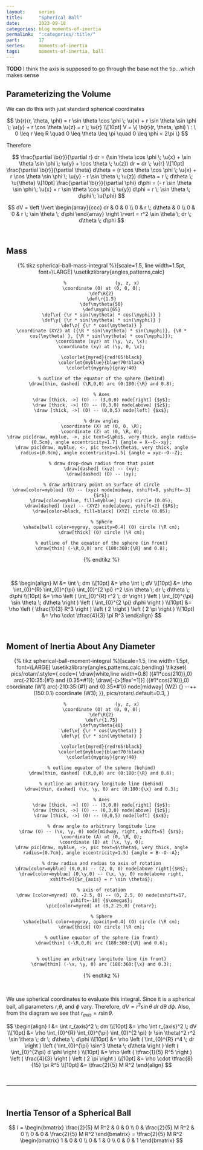 ```yaml
---
layout:     series
title:      "Spherical Ball"
date:       2023-09-18
categories: blog moments-of-inertia
permalink:  ":categories/:title/"
part:       17
series:     moments-of-inertia
tags:       moments-of-inertia, ball
---
```


**TODO** I think the axis is supposed to go through the base not the tip...which makes sense

## Parameterizing the Volume

We can do this with just standard spherical coordinates

$$
\b{r}(r, \theta, \phi) =  r \sin \theta \cos \phi \; \u{x} + r \sin \theta \sin \phi \; \u{y} + r \cos \theta \u{z} = r \; \u{r} \\[10pt]
V = \{ \b{r}(r, \theta, \phi) \ : \ 0 \leq r \leq R \quad 0 \leq \theta \leq \pi \quad 0 \leq \phi < 2\pi \}
$$

Therefore

$$
\frac{\partial \b{r}}{\partial r} dr = (\sin \theta \cos \phi \; \u{x} + \sin \theta \sin \phi \; \u{y} + \cos \theta \; \u{z}) dr = dr \; \u{r}
\\[10pt]
\frac{\partial \b{r}}{\partial \theta} d\theta = (r \cos \theta \cos \phi \; \u{x} + r \cos \theta \sin \phi \; \u{y} - r \sin \theta \; \u{z}) d\theta = r \; d\theta \; \u{\theta}
\\[10pt]
\frac{\partial \b{r}}{\partial \phi} d\phi = (- r \sin \theta \sin \phi \; \u{x} + r \sin \theta \cos \phi \; \u{y}) d\phi = r \; \sin \theta \; d\phi \; \u{\phi}
$$

$$
dV = \left \lvert \begin{array}{ccc}
    dr & 0  & 0 \\
    0  & r \; d\theta & 0 \\
    0  & 0  & r \; \sin \theta \; d\phi
\end{array} \right \rvert
= r^2 \sin \theta \; dr \; d\theta \; d\phi
$$

<br>

## Mass

<center>
{% tikz spherical-ball-mass-integral %}[scale=1.5, line width=1.5pt, font=\LARGE]
    \usetikzlibrary{angles,patterns,calc}

    %                  (y, z, x)
    \coordinate (O) at (0, 0, 0);
    \def\R{2}
    \def\r{1.5}
    \def\mytheta{50}
    \def\myphi{65}
    \def\x{ {\r * sin(\mytheta) * cos(\myphi)} }
    \def\y{ {\r * sin(\mytheta) * sin(\myphi)} }
    \def\z{ {\r * cos(\mytheta)} }
    \coordinate (XYZ) at ({\R * sin(\mytheta) * sin(\myphi)}, {\R * cos(\mytheta) }, {\R * sin(\mytheta) * cos(\myphi)});
    \coordinate (xyz) at (\y, \z, \x);
    \coordinate (xy) at (\y, 0, \x);

    \colorlet{myred}{red!65!black}
    \colorlet{myblue}{blue!70!black}
    \colorlet{mygray}{gray!40}

    % outline of the equator of the sphere (behind)
    \draw[thin, dashed] (\R,0,0) arc (0:180:{\R} and 0.8);

    % Axes
    \draw [thick, ->] (O) -- (3,0,0) node[right] {$y$};
    \draw [thick, ->] (O) -- (0,3,0) node[above] {$z$};
    \draw [thick, ->] (O) -- (0,0,5) node[left] {$x$};

    % draw angles
    \coordinate (X) at (0, 0, \R);
    \coordinate (Z) at (0, \R, 0);
    \draw pic[draw, myblue, ->, pic text=$\phi$, very thick, angle radius={0.5cm}, angle eccentricity=1.7] {angle = X--O--xy};
    \draw pic[draw, myblue, <-, pic text=$\theta$, very thick, angle radius={0.8cm}, angle eccentricity=1.5] {angle = xyz--O--Z};

    % draw drop-down radius from that point
    \draw[dashed] (xyz) -- (xy);
    \draw[dashed] (O) -- (xy);

    % draw arbitrary point on surface of circle
    \draw[color=myblue] (O) -- (xyz) node[midway, xshift=8, yshift=-3] {$r$};
    \draw[color=myblue, fill=myblue] (xyz) circle (0.05);
    \draw[dashed] (xyz) -- (XYZ) node[above, yshift=2] {$R$};
    \draw[color=black, fill=black] (XYZ) circle (0.05);

    % Sphere
    \shade[ball color=mygray, opacity=0.4] (O) circle (\R cm);
    \draw[thick] (O) circle (\R cm);

    % outline of the equator of the sphere (in front)
    \draw[thin] (-\R,0,0) arc (180:360:{\R} and 0.8);

{% endtikz %}
</center>

<br>

$$
\begin{align}
    M &= \int \; dm \\[10pt]
    &= \rho \int \; dV \\[10pt]
    &= \rho \int_{0}^{R} \int_{0}^{\pi} \int_{0}^{2 \pi} r^2 \sin \theta \; dr \; d\theta \; d\phi \\[10pt]
    &= \rho \left ( \int_{0}^{R} r^2 \; dr \right ) \left ( \int_{0}^{\pi} \sin \theta \; d\theta \right ) \left ( \int_{0}^{2 \pi} d\phi \right ) \\[10pt]
    &= \rho \left ( \tfrac{1}{3} R^3 \right ) \left ( 2 \right ) \left ( 2 \pi \right ) \\[10pt]
    &= \rho \cdot \tfrac{4}{3} \pi R^3
\end{align}
$$

<br>

## Moment of Inertia About Any Diameter

<center>
{% tikz spherical-ball-moment-integral %}[scale=1.5, line width=1.5pt, font=\LARGE]
    \usetikzlibrary{angles,patterns,calc,bending}
    \tikzset{
        pics/rotarr/.style={
            code={
            \draw[white,line width=0.8] ({#1*cos(210)},0) arc(-210:35:{#1} and {0.35*#1});
            \draw[-{>[flex'=1]}] ({#1*cos(210)},0) coordinate (W1) arc(-210:35:{#1} and {0.35*#1})
                node[midway] (W2) {} --++ (150:0.1) coordinate (W3);
        }},
        pics/rotarr/.default=0.3,
    }

    %                  (y, z, x)
    \coordinate (O) at (0, 0, 0);
    \def\R{2}
    \def\r{1.75}
    \def\mytheta{40}
    \def\x{ {\r * cos(\mytheta)} }
    \def\y{ {\r * sin(\mytheta)} }

    \colorlet{myred}{red!65!black}
    \colorlet{myblue}{blue!70!black}
    \colorlet{mygray}{gray!40}

    % outline equator of the sphere (behind)
    \draw[thin, dashed] (\R,0,0) arc (0:180:{\R} and 0.6);

    % outline an arbitrary longitude line (behind)
    \draw[thin, dashed] (\x, \y, 0) arc (0:180:{\x} and 0.3);

    % Axes
    \draw [thick, ->] (O) -- (3,0,0) node[right] {$y$};
    \draw [thick, ->] (O) -- (0,3,0) node[above] {$z$};
    \draw [thick, ->] (O) -- (0,0,5) node[left] {$x$};

    % draw angle to arbitrary longitude line
    \draw (O) -- (\x, \y, 0) node[midway, right, xshift=5] {$r$};
    \coordinate (A) at (0, \R, 0);
    \coordinate (B) at (\x, \y, 0);
    \draw pic[draw, myblue, ->, pic text=$\theta$, very thick, angle radius={0.7cm}, angle eccentricity=1.5] {angle = B--O--A};

    % draw radius and radius to axis of rotation
    \draw[color=myblue] (0,0,0) -- (2, 0, 0) node[above right]{$R$};
    \draw[color=myblue] (0,\y,0) -- (\x, \y, 0) node[above right, xshift=9]{$r_{axis} = r \sin \theta$};

    % axis of rotation
    \draw [color=myred] (0, -2.5, 0) -- (0, 2.5, 0) node[xshift=17, yshift=-10] {$\omega$};
    \pic[color=myred] at (0,2.25,0) {rotarr};

    % Sphere
    \shade[ball color=mygray, opacity=0.4] (O) circle (\R cm);
    \draw[thick] (O) circle (\R cm);

    % outline equator of the sphere (in front)
    \draw[thin] (-\R,0,0) arc (180:360:{\R} and 0.6);
    

    % outline an arbitrary longitude line (in front)
    \draw[thin] (-\x, \y, 0) arc (180:360:{\x} and 0.3);

{% endtikz %}
</center>

<br>

We use spherical coordinates to evaluate this integral. Since it is a spherical ball, all parameters $r$,$\theta$, and $\phi$ vary. Therefore, $dV = r^2 \sin \theta \; d r \; d \theta \; d \phi$. Also, from the diagram we see that $r_{axis} = r \sin \theta$.

$$
\begin{align}
    I &= \int r_{axis}^2 \; dm \\[10pt]
    &= \rho \int r_{axis}^2 \; dV \\[10pt]
    &= \rho \int_{0}^{R} \int_{0}^{\pi} \int_{0}^{2 \pi} (r \sin \theta)^2 r^2 \sin \theta \; dr \; d\theta \; d\phi \\[10pt]
    &= \rho \left ( \int_{0}^{R} r^4 \; dr \right ) \left ( \int_{0}^{\pi} \sin^3 \theta \; d\theta \right ) \left ( \int_{0}^{2\pi} d \phi \right ) \\[10pt]
    &= \rho \left ( \tfrac{1}{5} R^5 \right ) \left ( \frac{4}{3} \right ) \left ( 2 \pi \right ) \\[10pt]
    &= \rho \cdot \tfrac{8}{15} \pi R^5 \\[10pt]
    &= \tfrac{2}{5} M R^2
\end{align}
$$

<br>

---

<br>

## Inertia Tensor of a Spherical Ball

$$
I = \begin{bmatrix}
    \frac{2}{5} M R^2 & 0 & 0 \\
    0  & \frac{2}{5} M R^2 & 0 \\
    0  & 0 & \frac{2}{5} M R^2
\end{bmatrix}
= \tfrac{2}{5} M R^2 \begin{bmatrix}
    1 & 0 & 0 \\
    0  & 1 & 0 \\
    0  & 0 & 1
\end{bmatrix}
$$